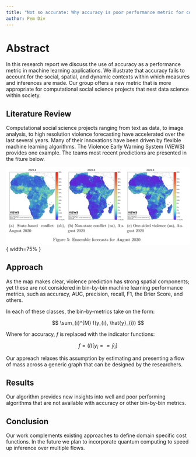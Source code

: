 ```yaml
---
title: "Not so accurate: Why accuracy is poor performance metric for computational social science applications"
author: Pem Div
---
```


# Abstract

In this research report we discuss the use of accuracy as a performance metric in machine learning applications.
We illustrate that accuracy fails to account for the social, spatial, and dynamic contexts within which measures and inferences are made.
Our group offers a new metric that is more appropriate for computational social science projects that nest data science within society. 


## Literature Review

Computational social science projects ranging from text as data, to image analysis, to high resolution violence forecasting have accelerated over the last several years. Many of their innovations have been driven by flexible machine learning algorithms. The Violence Early Warning System (ViEWS) provides one example. The teams most recent predictions are presented in the fiture below.

![](ViEWSMapGridCell.png){ width=75% }

## Approach

As the map makes clear, violence prediction has strong spatial components; yet these are not considered in bin-by-bin machine learning performance metrics, such as accuracy, AUC, precision, recall, F1, the Brier Score, and others. 

In each of these classes, the bin-by-metrics take on the form:

$$
\sum_{i}^{M} f(y_{i}, \hat{y}_{i})
$$

Where for accuracy, $f$ is replaced with the indicator functions:

$$
f = \mathcal(I)[y_{i}==\hat{y}_{i}]
$$

Our appreach relaxes this assumption by estimating and presenting a flow of mass across a generic graph that can be designed by the researchers.
## Results

Our algorithm provides new insights into well and poor performing algorithms that are not available with accuracy or other bin-by-bin metrics.

## Conclusion

Our work complements existing approaches to define domain specific cost functions. In the future we plan to incorporate quantum computing to speed up inference over multiple flows.
